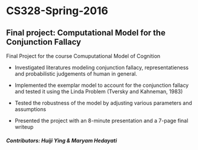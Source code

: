 # CS328-Spring-2016
## Final project: Computational Model for the Conjunction Fallacy

Final Project for the course Comuputational Model of Cognition

- Investigated literatures modeling conjunction fallacy, representatieness and probabilistic judgements of human in general.

- Implemented the exemplar model to account for the conjunction fallacy and tested it using the Linda Problem (Tversky and Kahneman, 1983)

- Tested the robustness of the model by adjusting various parameters and assumptions

- Presented the project with an 8-minute presentation and a 7-page final writeup

##### Contributors: Huiji Ying & Maryam Hedayati

